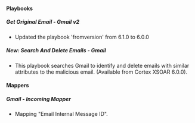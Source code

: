 
#### Playbooks
##### Get Original Email - Gmail v2
- Updated the playbook 'fromversion' from 6.1.0 to 6.0.0

##### New: Search And Delete Emails - Gmail
- This playbook searches Gmail to identify and delete emails with similar attributes to the malicious email. (Available from Cortex XSOAR 6.0.0).

#### Mappers
##### Gmail - Incoming Mapper
- Mapping "Email Internal Message ID".
